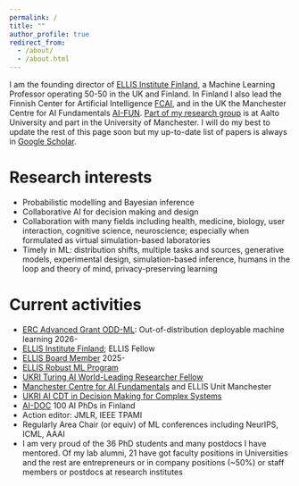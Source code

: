 ```yaml
---
permalink: /
title: ""
author_profile: true
redirect_from: 
  - /about/
  - /about.html
---
```


I am the founding director of [ELLIS Institute
Finland](https://ellisinstitute.fi), a Machine Learning Professor
operating 50-50 in the UK and Finland.  In Finland I also lead the
Finnish Center for Artificial Intelligence [FCAI](https://fcai.fi),
and in the UK the Manchester Centre for AI Fundamentals
[AI-FUN](https://ai-fun.manchester.ac.uk). [Part of my research
group](https://research.cs.aalto.fi/pml/) is at Aalto University and
part in the University of Manchester. I will do my best to update the
rest of this page soon but my up-to-date list of papers is always in
[Google
Scholar](https://scholar.google.com/citations?hl=en&user=uF6H9jMAAAAJ&view_op=list_works&sortby=pubdate).

Research interests
======
 - Probabilistic modelling and Bayesian inference
 - Collaborative AI for decision making and design
 - Collaboration with many fields including health, medicine, biology, user interaction, cognitive science, neuroscience; especially when formulated as virtual simulation-based laboratories
 - Timely in ML: distribution shifts, multiple tasks and sources, generative models, experimental design, simulation-based inference, humans in the loop and theory of mind, privacy-preserving learning


Current activities
======
- [ERC Advanced Grant ODD-ML](https://www.ellisinstitute.fi/a-revolution-for-rd-with-the-missing-link-of-machine-learning-project-envisions-human-ai-expert): Out-of-distribution deployable machine learning 2026-
- [ELLIS Institute Finland](https://ellisinstitute.fi); ELLIS Fellow
- [ELLIS Board Member](https://ellis.eu/board) 2025-
- [ELLIS Robust ML Program](https://ellis.eu/programs/robust-machine-learning-group)
- [UKRI Turing AI World-Leading Researcher Fellow](https://www.gov.uk/government/publications/turing-artificial-intelligence-fellowships/turing-artificial-intelligence-fellowships/)
- [Manchester Centre for AI Fundamentals](https://www.ai-fun.manchester.ac.uk) and ELLIS Unit Manchester
- [UKRI AI CDT in Decision Making for Complex Systems](https://ai-decisions-cdt.github.io/hugo-pages/)
- [AI-DOC](https://fcai.fi/doctoral-program) 100 AI PhDs in Finland
- Action editor: JMLR, IEEE TPAMI
- Regularly Area Chair (or equiv) of ML conferences including NeurIPS, ICML, AAAI
- I am very proud of the 36 PhD students and many postdocs I have mentored. Of my lab alumni, 21 have got faculty positions in Universities and the rest are entrepreneurs or in company positions (~50%) or staff members or postdocs at research institutes

